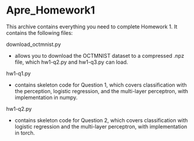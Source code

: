 # Apre_Homework1
This archive contains everything you need to complete Homework 1. It contains
the following files:

download_octmnist.py
- allows you to download the OCTMNIST dataset to a compressed .npz file,
  which hw1-q2.py and hw1-q3.py can load.

hw1-q1.py
- contains skeleton code for Question 1, which covers classification with
  the perception, logistic regression, and the multi-layer perceptron, with
  implementation in numpy.

hw1-q2.py
- contains skeleton code for Question 2, which covers classification with
  logistic regression and the multi-layer perceptron, with implementation in
  torch.